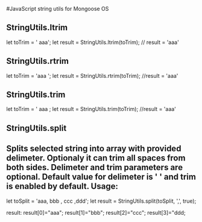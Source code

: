 #JavaScript string utils for Mongoose OS

## StringUtils.ltrim
let toTrim = '  aaa';
let result = StringUtils.ltrim(toTrim); // result = 'aaa'

## StringUtils.rtrim
let toTrim = 'aaa  ';
let result = StringUtils.rtrim(toTrim); //result = 'aaa'

## StringUtils.trim
let toTrim = '  aaa  ;
let result = StringUtils.trim(toTrim); //result = 'aaa'

## StringUtils.split
## Splits selected string into array with provided delimeter. Optionaly it can trim all spaces from both sides. Delimeter and trim parameters are optional. Default value for delimeter is ' ' and trim is enabled by default. Usage:
let toSplit = 'aaa, bbb , ccc ,ddd';
let result = StringUtils.split(toSplit, ',', true);

result:
result[0]="aaa";
result[1]="bbb";
result[2]="ccc";
result[3]="ddd;

